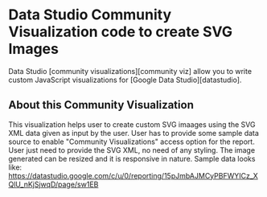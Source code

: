 # Data Studio Community Visualization code to create SVG Images

Data Studio [community visualizations][community viz] allow you to write custom
JavaScript visualizations for [Google Data Studio][datastudio].

## About this Community Visualization

This visualization helps user to create custom SVG imaages using the SVG XML data given as input by the user. User has to provide some sample data source to enable "Community Visualizations" access option for the report. User just need to provide the SVG XML, no need of any styling. The image generated can be resized and it is responsive in nature. Sample data looks like: https://datastudio.google.com/c/u/0/reporting/15pJmbAJMCyPBFWYICz_XQlU_nKjSjwqD/page/sw1EB

